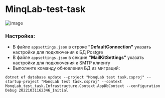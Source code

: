 # MinqLab-test-task
![image](https://user-images.githubusercontent.com/21102607/200244839-f5f7d7d8-e441-45fd-9442-898db84ffb00.png)


### Настройка:
- В файле `appsettings.json` в строке **"DefaultConnection"** указать настройки для подключения к БД Postgre
- В файле `appsettings.json` в секцие **"MailKitSettings"** указать настройки для подключения к SMTP клиенту
- Выполните команду обновления БД из миграций:
```
dotnet ef database update --project "MonqLab test task.csproj" --startup-project "MonqLab test task.csproj" --context MonqLab_test_task.Infrastructure.Context.AppDbContext --configuration Debug 20221031162346_Initial
```
